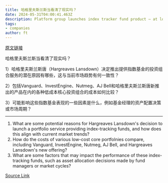 ```yaml
---
title: 哈格里夫斯兰斯当看清了现实吗？
date: 2024-05-31T04:00:41.463Z
description: Platform group launches index tracker fund product — at long last
tags: 
- companies
author: ft
---
```


[原文链接](https://ft.com/content/b51cb0ec-f58d-4815-bd59-4ec634eb0d95)

哈格里夫斯兰斯当看清了现实吗？

1）哈格里夫斯兰斯唐（Hargreaves Lansdown）决定推出提供指数基金的投资组合服务的潜在原因有哪些，这与当前市场趋势有何一致性？

2）包括Vanguard、InvestEngine、Nutmeg、AJ Bell和哈格里夫斯兰斯唐新推出的产品在内的各种低成本核心投资组合的成本如何比较？

3）可能影响这些指数基金表现的一些因素是什么，例如基金经理的资产配置决策或市场周期？

---

1) What are some potential reasons for Hargreaves Lansdown's decision to launch a portfolio service providing index-tracking funds, and how does this align with current market trends?
2) How do the costs of various low-cost core portfolnies compare, including Vanguard, InvestEngine, Nutmeg, AJ Bell, and Hargreaves Lansdown's new offering? 
3) What are some factors that may impact the performance of these index-tracking funds, such as asset allocation decisions made by fund managers or market cycles?

[Source Link](https://ft.com/content/b51cb0ec-f58d-4815-bd59-4ec634eb0d95)

